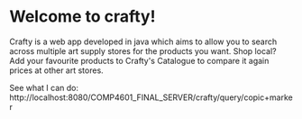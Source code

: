 # Welcome to crafty!
Crafty is a web app developed in java which aims to allow you to search across multiple art supply stores for the products you want. Shop local? Add your favourite products to Crafty's Catalogue to compare it again prices at other art stores.

See what I can do: http://localhost:8080/COMP4601_FINAL_SERVER/crafty/query/copic+marker
